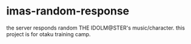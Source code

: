 # imas-random-response

the server responds random THE IDOLM@STER's music/character. this project is for
otaku training camp.
